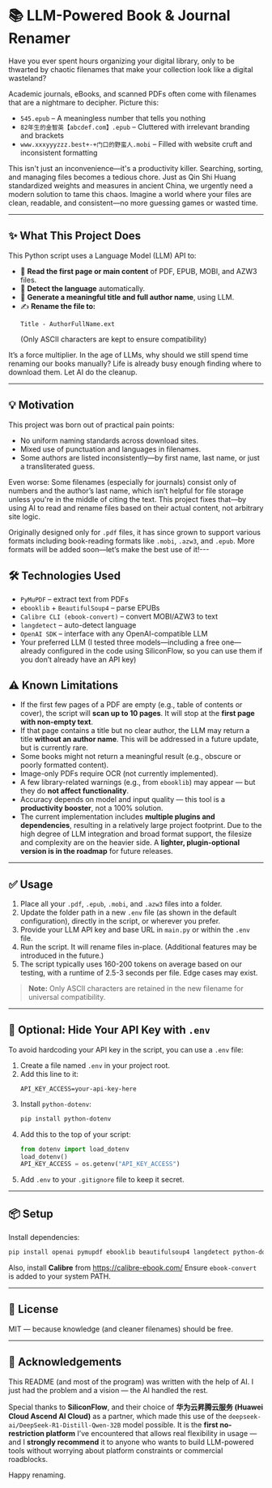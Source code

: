 # 📚 LLM-Powered Book & Journal Renamer
Have you ever spent hours organizing your digital library, only to be thwarted by chaotic filenames that make your collection look like a digital wasteland?

Academic journals, eBooks, and scanned PDFs often come with filenames that are a nightmare to decipher. Picture this:

- `545.epub` – A meaningless number that tells you nothing
- `82年生的金智英【abcdef.com】.epub` – Cluttered with irrelevant branding and brackets
- `www.xxxyyyzzz.best+-+门口的野蛮人.mobi` – Filled with website cruft and inconsistent formatting

This isn't just an inconvenience—it's a productivity killer. Searching, sorting, and managing files becomes a tedious chore. Just as Qin Shi Huang standardized weights and measures in ancient China, we urgently need a modern solution to tame this chaos. Imagine a world where your files are clean, readable, and consistent—no more guessing games or wasted time.

---

## ✨ What This Project Does

This Python script uses a Language Model (LLM) API to:
- 📖 **Read the first page or main content** of PDF, EPUB, MOBI, and AZW3 files.
- 🧠 **Detect the language** automatically.
- 🤖 **Generate a meaningful title and full author name**, using LLM.
- ✍️ **Rename the file to:**  
  ```
  Title - AuthorFullName.ext
  ```
  (Only ASCII characters are kept to ensure compatibility)

It’s a force multiplier. In the age of LLMs, why should we still spend time renaming our books manually?
Life is already busy enough finding where to download them. Let AI do the cleanup.

---

## 💡 Motivation

This project was born out of practical pain points:
- No uniform naming standards across download sites.
- Mixed use of punctuation and languages in filenames.
- Some authors are listed inconsistently—by first name, last name, or just a transliterated guess.

Even worse: Some filenames (especially for journals) consist only of numbers and the author’s last name, which isn’t helpful for file storage unless you're in the middle of citing the text.
This project fixes that—by using AI to read and rename files based on their actual content, not arbitrary site logic.

Originally designed only for `.pdf` files, it has since grown to support various formats including book-reading formats like `.mobi`, `.azw3`, and `.epub`. More formats will be added soon—let’s make the best use of it!---

## 🛠️ Technologies Used

- `PyMuPDF` – extract text from PDFs
- `ebooklib` + `BeautifulSoup4` – parse EPUBs
- `Calibre CLI (ebook-convert)` – convert MOBI/AZW3 to text
- `langdetect` – auto-detect language
- `OpenAI SDK` – interface with any OpenAI-compatible LLM
- Your preferred LLM (I tested three models—including a free one—already configured in the code using SiliconFlow, so you can use them if you don’t already have an API key)

## ⚠️ Known Limitations

- If the first few pages of a PDF are empty (e.g., table of contents or cover), the script will **scan up to 10 pages**. It will stop at the **first page with non-empty text**.
- If that page contains a title but no clear author, the LLM may return a title **without an author name**. This will be addressed in a future update, but is currently rare.
- Some books might not return a meaningful result (e.g., obscure or poorly formatted content).
- Image-only PDFs require OCR (not currently implemented).
- A few library-related warnings (e.g., from `ebooklib`) may appear — but they do **not affect functionality**.
- Accuracy depends on model and input quality — this tool is a **productivity booster**, not a 100% solution.
- The current implementation includes **multiple plugins and dependencies**, resulting in a relatively large project footprint. Due to the high degree of LLM integration and broad format support, the filesize and complexity are on the heavier side. A **lighter, plugin-optional version is in the roadmap** for future releases.

---


## ✅ Usage

1. Place all your `.pdf`, `.epub`, `.mobi`, and `.azw3` files into a folder.
2. Update the folder path in a new `.env` file (as shown in the default configuration), directly in the script, or wherever you prefer.
3. Provide your LLM API key and base URL in `main.py` or within the `.env` file.
4. Run the script. It will rename files in-place. (Additional features may be introduced in the future.)
5. The script typically uses 160-200 tokens on average based on our testing, with a runtime of 2.5-3 seconds per file. Edge cases may exist.

> **Note:** Only ASCII characters are retained in the new filename for universal compatibility.

---

## 🔐 Optional: Hide Your API Key with `.env`

To avoid hardcoding your API key in the script, you can use a `.env` file:

1. Create a file named `.env` in your project root.
2. Add this line to it:
   ```
   API_KEY_ACCESS=your-api-key-here
   ```
3. Install `python-dotenv`:
   ```bash
   pip install python-dotenv
   ```
4. Add this to the top of your script:
   ```python
   from dotenv import load_dotenv
   load_dotenv()
   API_KEY_ACCESS = os.getenv("API_KEY_ACCESS")
   ```
5. Add `.env` to your `.gitignore` file to keep it secret.

---

## 📦 Setup

Install dependencies:
```bash
pip install openai pymupdf ebooklib beautifulsoup4 langdetect python-dotenv
```

Also, install **Calibre** from https://calibre-ebook.com/
Ensure `ebook-convert` is added to your system PATH.

---

## 📜 License

MIT — because knowledge (and cleaner filenames) should be free.

---

## 🤝 Acknowledgements

This README (and most of the program) was written with the help of AI.
I just had the problem and a vision — the AI handled the rest.

Special thanks to **SiliconFlow**, and their choice of **华为云昇腾云服务 (Huawei Cloud Ascend AI Cloud)** as a partner, which made this use of the `deepseek-ai/DeepSeek-R1-Distill-Qwen-32B` model possible.
It is the **first no-restriction platform** I’ve encountered that allows real flexibility in usage — and I **strongly recommend** it to anyone who wants to build LLM-powered tools without worrying about platform constraints or commercial roadblocks.

Happy renaming.

